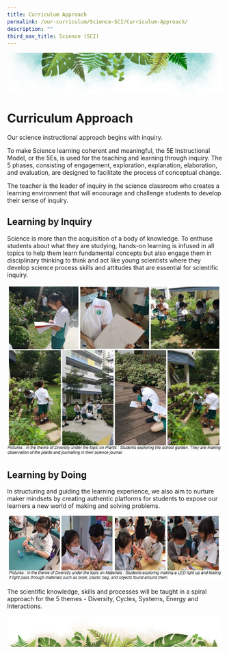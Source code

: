 ```yaml
---
title: Curriculum Approach
permalink: /our-curriculum/Science-SCI/Curriculum-Approach/
description: ""
third_nav_title: Science (SCI)
---
```

![](/images/Banner.png)

# **Curriculum Approach**
Our science instructional approach begins with inquiry. 

To make Science learning coherent and meaningful, the 5E Instructional Model, or the 5Es, is used for the teaching and learning through inquiry. The 5 phases, consisting of engagement, exploration, explanation, elaboration, and evaluation, are designed to facilitate the process of conceptual change.

The teacher is the leader of inquiry in the science classroom who creates a learning environment that will encourage and challenge students to develop their sense of inquiry.

Learning by Inquiry
-------------------

  
Science is more than the acquisition of a body of knowledge. To enthuse students about what they are studying, hands-on learning is infused in all topics to help them learn fundamental concepts but also engage them in disciplinary thinking to think and act like young scientists where they develop science process skills and attitudes that are essential for scientific inquiry.

![](/images/Sci4.jpeg)

Learning by Doing
-----------------

In structuring and guiding the learning experience, we also aim to nurture maker mindsets by creating authentic platforms for students to expose our learners a new world of making and solving problems.

![](/images/Sci5.jpeg)

The scientific knowledge, skills and processes will be taught in a spiral approach for the 5 themes - Diversity, Cycles, Systems, Energy and Interactions.

![](/images/bg-bottom.png)
